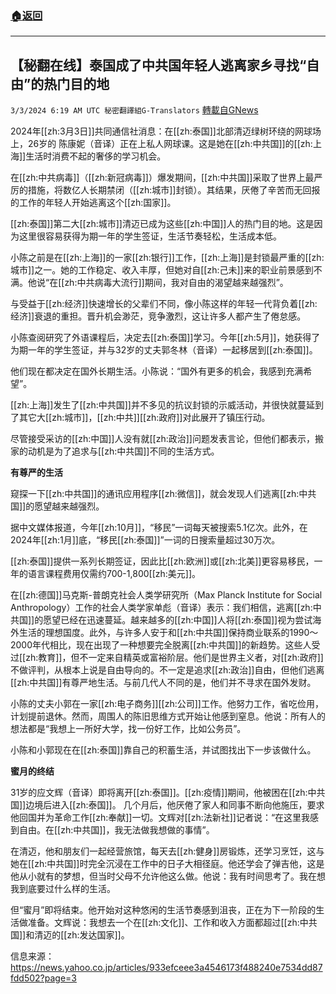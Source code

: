 ###  [:house:返回](README.md)
---


## 【秘翻在线】泰国成了中共国年轻人逃离家乡寻找“自由”的热门目的地
`3/3/2024 6:19 AM UTC 秘密翻譯組G-Translators` [轉載自GNews](https://gnews.org/articles/2360342)

2024年[[zh:3月3日]]共同通信社消息：在[[zh:泰国]]北部清迈绿树环绕的网球场上，26岁的 陈康妮（音译）正在上私人网球课。这是她在[[zh:中共国]]的[[zh:上海]]生活时消费不起的奢侈的学习机会。

在[[zh:中共病毒]]（[[zh:新冠病毒]]）爆发期间，[[zh:中共国]]采取了世界上最严厉的措施，将数亿人长期禁闭（[[zh:城市]]封锁）。其结果，厌倦了辛苦而无回报的工作的年轻人开始逃离这个[[zh:国家]]。

[[zh:泰国]]第二大[[zh:城市]]清迈已成为这些[[zh:中国]]人的热门目的地。这是因为这里很容易获得为期一年的学生签证，生活节奏轻松，生活成本低。

小陈之前是在[[zh:上海]]的一家[[zh:银行]]工作，[[zh:上海]]是封锁最严重的[[zh:城市]]之一。她的工作稳定、收入丰厚，但她对自[[zh:己未]]来的职业前景感到不满。他说“在[[zh:中共病毒大流行]]期间，我对自由的渴望越来越强烈”。

与受益于[[zh:经济]]快速增长的父辈们不同，像小陈这样的年轻一代背负着[[zh:经济]]衰退的重担。晋升机会渺茫，竞争激烈，这让许多人都产生了倦怠感。

小陈查阅研究了外语课程后，决定去[[zh:泰国]]学习。今年[[zh:5月]]，她获得了为期一年的学生签证，并与32岁的丈夫郭冬林（音译）一起移居到[[zh:泰国]]。

他们现在都决定在国外长期生活。小陈说：“国外有更多的机会，我感到充满希望”。

[[zh:上海]]发生了[[zh:中共国]]并不多见的抗议封锁的示威活动，并很快就蔓延到了其它大[[zh:城市]]，[[zh:中共]][[zh:政府]]对此展开了镇压行动。

尽管接受采访的[[zh:中国]]人没有就[[zh:政治]]问题发表言论，但他们都表示，搬家的动机是为了追求与[[zh:中共国]]不同的生活方式。

**有尊严的生活**

窥探一下[[zh:中共国]]的通讯应用程序[[zh:微信]]，就会发现人们逃离[[zh:中共国]]的愿望越来越强烈。

据中文媒体报道，今年[[zh:10月]]，“移民”一词每天被搜索5.1亿次。此外，在2024年[[zh:1月]]底，“移民[[zh:泰国]]”一词的日搜索量超过30万次。

[[zh:泰国]]提供一系列长期签证，因此比[[zh:欧洲]]或[[zh:北美]]更容易移民，一年的语言课程费用仅需约700-1,800[[zh:美元]]。

在[[zh:德国]]马克斯\-普朗克社会人类学研究所（Max Planck Institute for Social Anthropology）工作的社会人类学家单彪（音译）表示：我们相信，逃离[[zh:中共国]]的愿望已经在迅速蔓延。越来越多的[[zh:中国]]人将[[zh:泰国]]视为尝试海外生活的理想国度。此外，与许多人安于和[[zh:中共国]]保持商业联系的1990～2000年代相比，现在出现了一种想要完全脱离[[zh:中共国]]的新趋势。这些人受过[[zh:教育]]，但不一定来自精英或富裕阶层。他们是世界主义者，对[[zh:政府]]不做评判，从根本上说是自由导向的。不一定是追求[[zh:政治]]自由，但他们逃离[[zh:中共国]]有尊严地生活。与前几代人不同的是，他们并不寻求在国外发财。

小陈的丈夫小郭在一家[[zh:电子商务]][[zh:公司]]工作。他努力工作，省吃俭用，计划提前退休。然而，周围人的陈旧思维方式开始让他感到窒息。他说：所有人的想法都是“我想上一所好大学，找一份好工作，比如公务员”。

小陈和小郭现在在[[zh:泰国]]靠自己的积蓄生活，并试图找出下一步该做什么。

**蜜月的终结**

31岁的应文辉（音译）即将离开[[zh:泰国]]。[[zh:疫情]]期间，他被困在[[zh:中共国]]边境后进入[[zh:泰国]]。 几个月后，他厌倦了家人和同事不断向他施压，要求他回国并为革命工作[[zh:奉献]]一切。文辉对[[zh:法新社]]记者说：“在这里我感到自由。在[[zh:中共国]]，我无法做我想做的事情”。

在清迈，他和朋友们一起经营旅馆，每天去[[zh:健身]]房锻炼，还学习烹饪，这与她在[[zh:中共国]]时完全沉浸在工作中的日子大相径庭。他还学会了弹吉他，这是他从小就有的梦想，但当时父母不允许他这么做。他说：我有时间思考了。我在想我到底要过什么样的生活。

但“蜜月”即将结束。他开始对这种悠闲的生活节奏感到沮丧，正在为下一阶段的生活做准备。文辉说：我想去一个在[[zh:文化]]、工作和收入方面都超过[[zh:中共国]]和清迈的[[zh:发达国家]]。

信息来源：https://news.yahoo.co.jp/articles/933efceee3a4546173f488240e7534dd87fdd502?page=3
